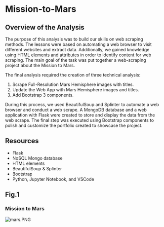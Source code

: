 # Mission-to-Mars

## Overview of the Analysis

The purpose of this analysis was to build our skills on web scraping methods. The lessons were based on automating a web browser to visit different websites and extract data. Additionally, we gained knowledge using HTML elements and attributes in order to identify content for web scraping. The main goal of the task was put together a web-scraping project about the Mission to Mars.

The final analysis required the creation of three technical analysis:

1. Scrape Full-Resolution Mars Hemisphere images with titles.
2. Update the Web App with Mars Hemisphere images and titles.
3. Add Bootstrap 3 components.

During this process, we used BeautifulSoup and Splinter to automate a web browser and conduct a web scrape. A MongoDB database and a web application with Flask were created to store and display the data from the web scrape. The final step was executed using Bootstrap components to polish and customize the portfolio created to showcase the project. 


## Resources

- Flask
- NoSQL Mongo database
- HTML elements
- BeautifulSoup & Splinter
- Bootstrap
- Python, Jupyter Notebook, and VSCode


## Fig.1
 
 ### Mission to Mars
 ![mars.PNG](Developer/mars.png)
